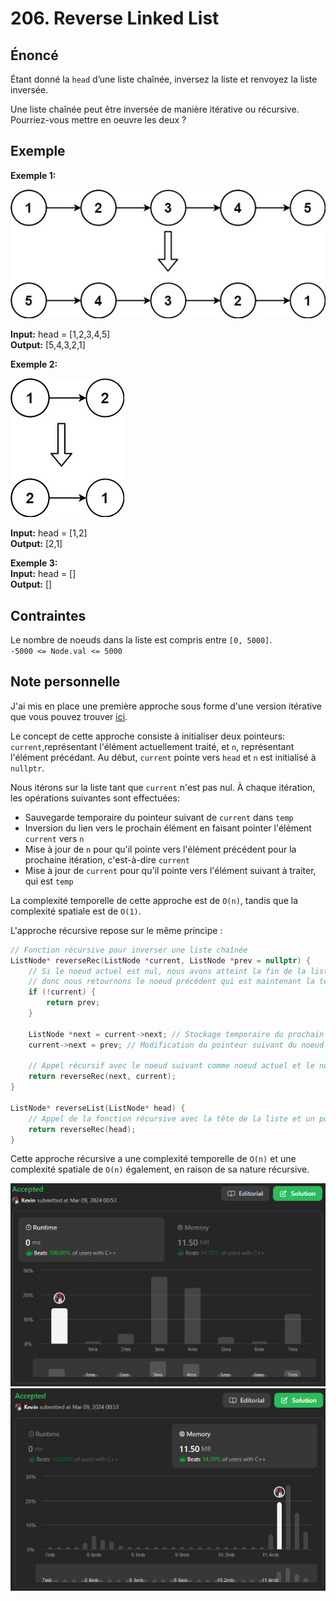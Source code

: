 # 206. Reverse Linked List

## Énoncé

Étant donné la `head` d’une liste chaînée, inversez la liste et renvoyez la liste inversée.

Une liste chaînée peut être inversée de manière itérative ou récursive. Pourriez-vous mettre en oeuvre les deux ?

## Exemple

**Exemple 1:**

<img src="./imgs/img1.jpg"/>

**Input:** head = [1,2,3,4,5]  
**Output:** [5,4,3,2,1]

**Exemple 2:**

<img src="./imgs/img2.jpg"/>

**Input:** head = [1,2]  
**Output:** [2,1]

**Exemple 3:**  
**Input:** head = []  
**Output:** []

## Contraintes

Le nombre de noeuds dans la liste est compris entre `[0, 5000]`.  
`-5000 <= Node.val <= 5000`

## Note personnelle

J'ai mis en place une première approche sous forme d'une version itérative que vous pouvez trouver [ici](main.cpp).

Le concept de cette approche consiste à initialiser deux pointeurs: `current`,représentant l'élément actuellement traité, et `n`, représentant l'élément précédant. Au début, `current` pointe vers `head` et `n` est initialisé à `nullptr`.

Nous itérons sur la liste tant que `current` n'est pas nul. À chaque itération, les opérations suivantes sont effectuées:

- Sauvegarde temporaire du pointeur suivant de `current` dans `temp`
- Inversion du lien vers le prochain élément en faisant pointer l'élément `current` vers `n`
- Mise à jour de `n` pour qu'il pointe vers l'élément précédent pour la prochaine itération, c'est-à-dire `current`
- Mise à jour de `current` pour qu'il pointe vers l'élément suivant à traiter, qui est `temp`

La complexité temporelle de cette approche est de `O(n)`, tandis que la complexité spatiale est de `O(1)`.

L'approche récursive repose sur le même principe :

```cpp
// Fonction récursive pour inverser une liste chaînée
ListNode* reverseRec(ListNode *current, ListNode *prev = nullptr) {
    // Si le noeud actuel est nul, nous avons atteint la fin de la liste,
    // donc nous retournons le noeud précédent qui est maintenant la tête de la liste inversée
    if (!current) {
        return prev;
    }

    ListNode *next = current->next; // Stockage temporaire du prochain noeud
    current->next = prev; // Modification du pointeur suivant du noeud actuel pour pointer vers le noeud précédent

    // Appel récursif avec le noeud suivant comme noeud actuel et le noeud actuel comme noeud précédent
    return reverseRec(next, current);
}

ListNode* reverseList(ListNode* head) {
    // Appel de la fonction récursive avec la tête de la liste et un pointeur nul comme noeud précédent
    return reverseRec(head);
}
```

Cette approche récursive a une complexité temporelle de `O(n)` et une complexité spatiale de `O(n)` également, en raison de sa nature récursive.

<img src="./imgs/runtime.png"/>
<img src="./imgs/memory.png"/>
